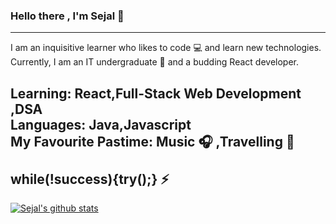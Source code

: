 ### Hello there , I'm Sejal :woman:
---

I am an inquisitive learner who likes to code :computer: and learn new technologies. Currently, I am an IT undergraduate :school: and a budding React developer.

**Learning**: React,Full-Stack Web Development ,DSA<br>
**Languages**: Java,Javascript <br>
**My Favourite Pastime**: Music :headphones: ,Travelling :speedboat:<br><br>
**while(!success){try();} :zap:**
---
[![Sejal's github stats](https://github-readme-stats.vercel.app/api?username=sejal132&show_icons=true&theme=onedark)](https://github.com/sejal132/github-readme-stats)
